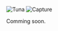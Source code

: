 ![Tuna](https://raw.githubusercontent.com/dealforest/Tuna/master/images/tuna.png)
![Capture](https://raw.githubusercontent.com/dealforest/Tuna/master/images/capture.png)

Comming soon.
